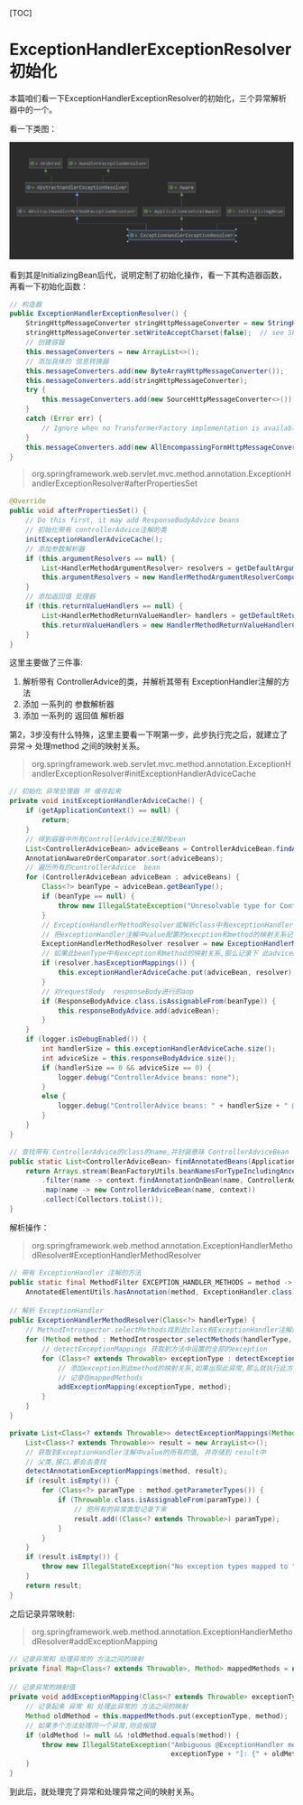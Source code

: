 [TOC]

# ExceptionHandlerExceptionResolver 初始化

本篇咱们看一下ExceptionHandlerExceptionResolver的初始化，三个异常解析器中的一个。

看一下类图：

![](../../image/spring/ExceptionHandlerExceptionResolver.png)

看到其是InitializingBean后代，说明定制了初始化操作，看一下其构造器函数，再看一下初始化函数：

```java
// 构造器
public ExceptionHandlerExceptionResolver() {
    StringHttpMessageConverter stringHttpMessageConverter = new StringHttpMessageConverter();
    stringHttpMessageConverter.setWriteAcceptCharset(false);  // see SPR-7316
    // 创建容器
    this.messageConverters = new ArrayList<>();
    // 添加具体的 信息转换器
    this.messageConverters.add(new ByteArrayHttpMessageConverter());
    this.messageConverters.add(stringHttpMessageConverter);
    try {
        this.messageConverters.add(new SourceHttpMessageConverter<>());
    }
    catch (Error err) {
        // Ignore when no TransformerFactory implementation is available
    }
    this.messageConverters.add(new AllEncompassingFormHttpMessageConverter());
}
```

> org.springframework.web.servlet.mvc.method.annotation.ExceptionHandlerExceptionResolver#afterPropertiesSet

```java
@Override
public void afterPropertiesSet() {
    // Do this first, it may add ResponseBodyAdvice beans
    // 初始化带有 controllerAdvice注解的类
    initExceptionHandlerAdviceCache();
    // 添加参数解析器
    if (this.argumentResolvers == null) {
        List<HandlerMethodArgumentResolver> resolvers = getDefaultArgumentResolvers();
        this.argumentResolvers = new HandlerMethodArgumentResolverComposite().addResolvers(resolvers);
    }
    // 添加返回值 处理器
    if (this.returnValueHandlers == null) {
        List<HandlerMethodReturnValueHandler> handlers = getDefaultReturnValueHandlers();
        this.returnValueHandlers = new HandlerMethodReturnValueHandlerComposite().addHandlers(handlers);
    }
}
```

这里主要做了三件事:

1. 解析带有 ControllerAdvice的类，并解析其带有 ExceptionHandler注解的方法
2. 添加 一系列的  参数解析器
3. 添加 一系列的 返回值 解析器

第2，3步没有什么特殊，这里主要看一下啊第一步，此步执行完之后，就建立了 异常-> 处理method 之间的映射关系。

> org.springframework.web.servlet.mvc.method.annotation.ExceptionHandlerExceptionResolver#initExceptionHandlerAdviceCache

```java
// 初始化 异常处理器 并 缓存起来
private void initExceptionHandlerAdviceCache() {
    if (getApplicationContext() == null) {
        return;
    }
    // 得到容器中所有ControllerAdvice注解的bean
    List<ControllerAdviceBean> adviceBeans = ControllerAdviceBean.findAnnotatedBeans(getApplicationContext());
    AnnotationAwareOrderComparator.sort(adviceBeans);
    // 遍历所有的controllerAdvice  bean
    for (ControllerAdviceBean adviceBean : adviceBeans) {
        Class<?> beanType = adviceBean.getBeanType();
        if (beanType == null) {
            throw new IllegalStateException("Unresolvable type for ControllerAdviceBean: " + adviceBean);
        }
        // ExceptionHandlerMethodResolver或解析class中有exceptionHandler注解的方法
        // 把exceptionHandler注解中value配置的execption和method的映射关系记录在 mappedmethod中
        ExceptionHandlerMethodResolver resolver = new ExceptionHandlerMethodResolver(beanType);
        // 如果此beanType中有exception和method的映射关系,那么记录下 此adviceBean和此ExceptionHandlerMethodResolver的关系
        if (resolver.hasExceptionMappings()) {
            this.exceptionHandlerAdviceCache.put(adviceBean, resolver);
        }
        // 对requestBody  responseBody进行的aop
        if (ResponseBodyAdvice.class.isAssignableFrom(beanType)) {
            this.responseBodyAdvice.add(adviceBean);
        }
    }
    if (logger.isDebugEnabled()) {
        int handlerSize = this.exceptionHandlerAdviceCache.size();
        int adviceSize = this.responseBodyAdvice.size();
        if (handlerSize == 0 && adviceSize == 0) {
            logger.debug("ControllerAdvice beans: none");
        }
        else {
            logger.debug("ControllerAdvice beans: " + handlerSize + " @ExceptionHandler, " + adviceSize + " ResponseBodyAdvice");
        }
    }
}
```

```java
// 查找带有 ControllerAdvice的class的name,并封装意味 ControllerAdviceBean
public static List<ControllerAdviceBean> findAnnotatedBeans(ApplicationContext context) {
    return Arrays.stream(BeanFactoryUtils.beanNamesForTypeIncludingAncestors(context, Object.class))
        .filter(name -> context.findAnnotationOnBean(name, ControllerAdvice.class) != null)
        .map(name -> new ControllerAdviceBean(name, context))
        .collect(Collectors.toList());
}
```

解析操作：

> org.springframework.web.method.annotation.ExceptionHandlerMethodResolver#ExceptionHandlerMethodResolver

```java
// 带有 ExceptionHandler 注解的方法
public static final MethodFilter EXCEPTION_HANDLER_METHODS = method ->
    AnnotatedElementUtils.hasAnnotation(method, ExceptionHandler.class);

// 解析 ExceptionHandler
public ExceptionHandlerMethodResolver(Class<?> handlerType) {
    // MethodIntrospector.selectMethods找到此class有ExceptionHandler注解的方法
    for (Method method : MethodIntrospector.selectMethods(handlerType, EXCEPTION_HANDLER_METHODS)) {
        // detectExceptionMappings 获取到方法中设置的全部的exception
        for (Class<? extends Throwable> exceptionType : detectExceptionMappings(method)) {
            // 添加exception到此method的映射关系,如果出现此异常,那么就执行此方法来进行处理
            // 记录在mappedMethods
            addExceptionMapping(exceptionType, method);
        }
    }
}
```

```java
private List<Class<? extends Throwable>> detectExceptionMappings(Method method) {
    List<Class<? extends Throwable>> result = new ArrayList<>();
    // 获取到ExceptionHandler注解中value的所有的值, 并存储到 result中
    // 父类,接口,都会去查找
    detectAnnotationExceptionMappings(method, result);
    if (result.isEmpty()) {
        for (Class<?> paramType : method.getParameterTypes()) {
            if (Throwable.class.isAssignableFrom(paramType)) {
                // 把所有的异常类型记录下来
                result.add((Class<? extends Throwable>) paramType);
            }
        }
    }
    if (result.isEmpty()) {
        throw new IllegalStateException("No exception types mapped to " + method);
    }
    return result;
}
```

之后记录异常映射:

> org.springframework.web.method.annotation.ExceptionHandlerMethodResolver#addExceptionMapping

```java
// 记录异常和 处理异常的 方法之间的映射
private final Map<Class<? extends Throwable>, Method> mappedMethods = new HashMap<>(16);

// 记录异常的映射值
private void addExceptionMapping(Class<? extends Throwable> exceptionType, Method method) {
    // 记录起来 异常 和 处理此异常的 方法之间的映射
    Method oldMethod = this.mappedMethods.put(exceptionType, method);
    // 如果多个方法处理同一个异常,则会报错
    if (oldMethod != null && !oldMethod.equals(method)) {
        throw new IllegalStateException("Ambiguous @ExceptionHandler method mapped for [" +
                                        exceptionType + "]: {" + oldMethod + ", " + method + "}");
    }
}
```

到此后，就处理完了异常和处理异常之间的映射关系。























































